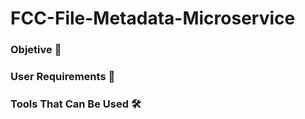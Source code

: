 # FCC-File-Metadata-Microservice

### Objetive 🎯

### User Requirements 📜

### Tools That Can Be Used 🛠


